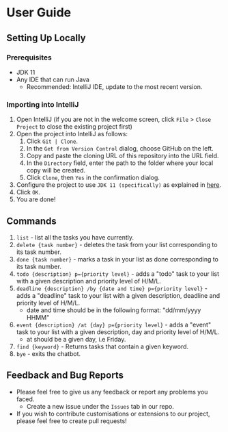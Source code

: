 # User Guide

## Setting Up Locally

### Prerequisites
* JDK 11
* Any IDE that can run Java
  * Recommended: IntelliJ IDE, update to the most recent version.



### Importing into IntelliJ

1. Open IntelliJ (if you are not in the welcome screen, click `File` > `Close Project` to close the existing project first)
2. Open the project into IntelliJ as follows:
   1. Click `Git | Clone`.
   2. In the `Get from Version Control` dialog, choose GitHub on the left.
   3. Copy and paste the cloning URL of this repository into the URL field.
   4. In the `Directory` field, enter the path to the folder where your local copy will be created.
   5. Click `Clone`, then `Yes` in the confirmation dialog.
3. Configure the project to use `JDK 11 (specifically)` as explained in [here](https://www.jetbrains.com/help/idea/sdk.html#set-up-jdk).
4. Click `OK`.
5. You are done!

## Commands
1. `list` - list all the tasks you have currently.
2. `delete {task number}` - deletes the task from your list corresponding to its task number.
3. `done {task number}` - marks a task in your list as done corresponding to its task number.
4. `todo {description} p={priority level}` - adds a "todo" task to your list with a given description and priority level of H/M/L.
5. `deadline {description} /by {date and time} p={priority level}` - adds a "deadline" task to your list with a given description, deadline and priority level of H/M/L.
   * date and time should be in the following format: "dd/mm/yyyy HHMM"
6. `event {description} /at {day} p={priority level}` - adds a "event" task to your list with a given description, day and priority level of H/M/L.
   * at should be a given day, i.e Friday.
7. `find {keyword}` - Returns tasks that contain a given keyword.
8. `bye` - exits the chatbot.

## Feedback and Bug Reports
* Please feel free to give us any feedback or report any problems you faced.
  * Create a new issue under the `Issues` tab in our repo.
* If you wish to contribute customisations or extensions to our project, please feel free to create pull requests!